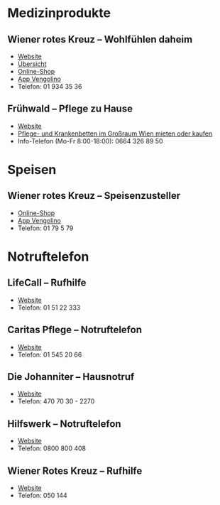 # Medizinprodukte

## Wiener rotes Kreuz – Wohlfühlen daheim

- [Website](https://www.roteskreuz.at/wien/home)
- [Übersicht](https://www.wrk-handel-gmbh.at/medizinprodukte/)
- [Online-Shop](https://www.wrk-handel-gmbh.at/produkt-kategorie/medizinprodukte/)
- [App Vengolino](https://www.wrk-handel-gmbh.at/vengolino/)
- Telefon: 01 934 35 36

## Frühwald – Pflege zu Hause

- [Website](https://www.fruehwald.net)
- [Pflege- und Krankenbetten im Großraum Wien mieten oder kaufen](https://www.fruehwald.net/pflegebetten-mieten-kaufen/)
- Info-Telefon (Mo-Fr 8:00-18:00): 0664 326 89 50

# Speisen

## Wiener rotes Kreuz – Speisenzusteller

- [Online-Shop](https://www.wrk-handel-gmbh.at/produkt-kategorie/speisenzusteller/)
- [App Vengolino](https://www.wrk-handel-gmbh.at/vengolino/)
- Telefon: 01 79 5 79 

# Notruftelefon

## LifeCall – Rufhilfe

- [Website](http://lifecall.at)
- Telefon: 01 51 22 333

## Caritas Pflege – Notruftelefon

- [Website](https://www.caritas-pflege.at/wien/pflege-zuhause/notruftelefon)
- Telefon: 01 545 20 66

## Die Johanniter – Hausnotruf

- [Website](https://www.johanniter.at/hilfe-angebote/hausnotruf)
- Telefon: 470 70 30 - 2270

## Hilfswerk – Notruftelefon

- [Website](https://www.hilfswerk.at/niederoesterreich/hilfe-und-pflege-daheim/service-sicherheit/mobiles-notruftelefon/)
- Telefon: 0800 800 408

## Wiener Rotes Kreuz – Rufhilfe

- [Website](https://www.roteskreuz.at/wien/ich-brauche-hilfe/rufhilfe)
- Telefon: 050 144

